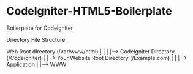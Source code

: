 # CodeIgniter-HTML5-Boilerplate
Boilerplate for Codeigniter


Directory File Structure

Web Root directory (/var/www/html)
    |
    |
    |
    |--> CodeIgniter Directory (/Codeigniter)
    |
    |--> Your Website Root Directory  (/Example.com)
            |
            |
            |--> Application
            |
            |--> WWW
